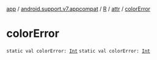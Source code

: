 [app](../../../index.md) / [android.support.v7.appcompat](../../index.md) / [R](../index.md) / [attr](index.md) / [colorError](./color-error.md)

# colorError

`static val colorError: `[`Int`](https://kotlinlang.org/api/latest/jvm/stdlib/kotlin/-int/index.html)
`static val colorError: `[`Int`](https://kotlinlang.org/api/latest/jvm/stdlib/kotlin/-int/index.html)